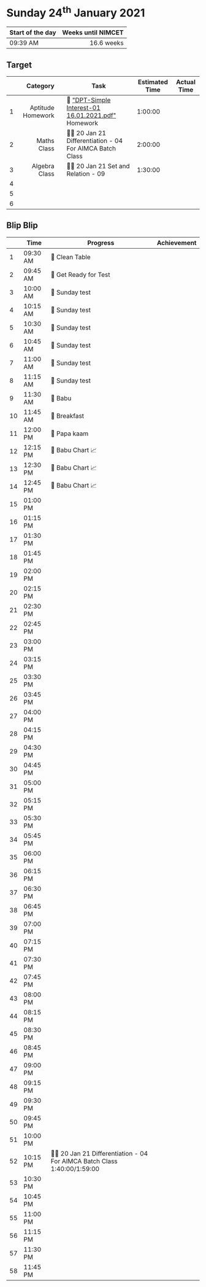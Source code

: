 # Sunday 24<sup>th</sup> January 2021

| Start of the day | Weeks until NIMCET |
| ---------------- | -----------------: |
| 09:39 AM | 16.6 weeks |

## Target
|  |Category|      |Task| Estimated Time | Actual Time |
| - | -: | - | - | - | - |
| 1 |   Aptitude Homework   |     |   📒 ["DPT-Simple Interest-01 16.01.2021.pdf"](https://live.impetusgurukul.com/?route=item/descriptivetest&file=aHR0cDovL3RyLWF0dGFjaG1lbnRzLnMzLWFwLXNvdXRoZWFzdC0xLmFtYXpvbmF3cy5jb20vQVMvMjIzZDMyL3F1ZS8wMjU4MGI2NWRjMTk5LURQVC1TaW1wbGUgSW50ZXJlc3QtMDEgMTYuMDEuMjAyMS5wZGY=) Homework   |   1:00:00   |     |
| 2 |  Maths Class  |   |  👨‍🏫 20 Jan 21 Differentiation - 04  For AIMCA Batch Class  |  2:00:00  |   |
| 3 |  Algebra Class  |   |  👨‍🏫 20 Jan 21 Set and Relation - 09  |  1:30:00  |   |
| 4 |    |   |    |    |   |
| 5 |    |   |    |    |   |
| 6 |    |   |    |    |   |


## Blip Blip

|  |Time|Progress| Achievement   |
| - | - | - | - |
| 1 | 09:30 AM | 🧹 Clean Table | |
| 2 | 09:45 AM | 🏁 Get Ready for Test | |
| 3 | 10:00 AM | 🧪 Sunday test | |
| 4 | 10:15 AM | 🧪 Sunday test |             |
| 5 | 10:30 AM | 🧪 Sunday test | |
| 6 | 10:45 AM | 🧪 Sunday test | |
| 7 | 11:00 AM | 🧪 Sunday test | |
| 8 | 11:15 AM | 🧪 Sunday test | |
| 9 | 11:30 AM | 💛 Babu | |
| 10 | 11:45 AM | 🍳 Breakfast | |
| 11 | 12:00 PM | 👨 Papa kaam | |
| 12 | 12:15 PM | 💛 Babu Chart 📈 | |
| 13 | 12:30 PM | 💛 Babu Chart 📈 | |
| 14 | 12:45 PM | 💛 Babu Chart 📈 | |
| 15 | 01:00 PM | | |
| 16 | 01:15 PM | | |
| 17 | 01:30 PM | | |
| 18 | 01:45 PM | | |
| 19 | 02:00 PM | | |
| 20 | 02:15 PM | | |
| 21 | 02:30 PM | | |
| 22 | 02:45 PM | | |
| 23 | 03:00 PM | | |
| 24 | 03:15 PM | | |
| 25 | 03:30 PM | | |
| 26 | 03:45 PM | | |
| 27 | 04:00 PM | | |
| 28 | 04:15 PM | | |
| 29 | 04:30 PM | | |
| 30 | 04:45 PM | | |
| 31 | 05:00 PM | | |
| 32 | 05:15 PM | | |
| 33 | 05:30 PM | | |
| 34 | 05:45 PM | | |
| 35 | 06:00 PM | | |
| 36 | 06:15 PM | | |
| 37 | 06:30 PM | | |
| 38 | 06:45 PM | | |
| 39 | 07:00 PM | | |
| 40 | 07:15 PM | | |
| 41 | 07:30 PM | | |
| 42 | 07:45 PM | | |
| 43 | 08:00 PM | | |
| 44 | 08:15 PM | | |
| 45 | 08:30 PM | | |
| 46 | 08:45 PM | | |
| 47 | 09:00 PM | | |
| 48 | 09:15 PM | | |
| 49 | 09:30 PM | | |
| 50 | 09:45 PM | | |
| 51 | 10:00 PM | | |
| 52 | 10:15 PM | 👨‍🏫 20 Jan 21 Differentiation - 04  For AIMCA Batch Class 1:40:00/1:59:00 | |
| 53 | 10:30 PM | | |
| 54 | 10:45 PM | | |
| 55 | 11:00 PM | | |
| 56 | 11:15 PM | | |
| 57 | 11:30 PM | | |
| 58 | 11:45 PM | | |

